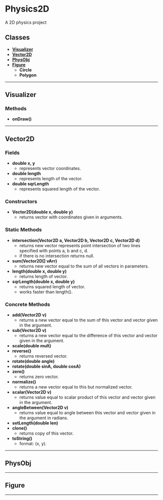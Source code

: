 # Physics2D
A 2D physics project

## Classes
- **[Visualizer](#visualizer)**
- **[Vector2D](#vector2d)**
- **[PhysObj](#physobj)**
- **[Figure](#figure)**
    - **Circle**
    - **Polygon**
            
________________________________________

## <a name = "visualizer" >Visualizer</a>

### Methods
- **onDraw()**

________________________________________

## <a name = "vector2d" >Vector2D</a>

### Fields  
- **double x, y**
	- represents vector coordinates.
- **double length**
    - represents length of the vector.
- **double sqrLength**
    - represents squared length of the vector.
	
### Constructors
- **Vector2D(double x, double y)**
    - returns vector with coordinates given in arguments.

### Static Methods
- **intersection(Vector2D a, Vector2D b, Vector2D c, Vector2D d)**
    - returns new vector represents point intersection of two lines specified with points a, b and c, d.
    - if there is no intersection returns null.
- **sum(Vector2D[] vArr)**
	- returns new vector equal to the sum of all vectors in parameters.
- **length(double x, double y)**
	- returns length of vector.
- **sqrLength(double x, double y)**
	- returns squared length of vector.
	- works faster than length().
### Concrete Methods
- **add(Vector2D v)**
    - returns a new vector equal to the sum of this vector and vector given in the argument.
- **sub(Vector2D v)**
	- returns a new vector equal to the difference of this vector and vector given in the argument.
- **scale(double mult)**
- **reverse()**
	- returns reversed vector.
- **rotate(double angle)**
- **rotate(double sinA, double cosA)**
- **zero()**
    - returns zero vector.
- **normalize()**
	- returns a new vector equal to this but normalized vector.
- **scalar(Vector2D v)**
    - returns value equal to scalar product of this vector and vector given in the argument.
- **angleBetween(Vector2D v)**
    - returns value equal to angle between this vector and vector given in the argument in radians.
- **setLength(double len)**
- **clone()**
	- returns copy of this vector.
- **toString()**
	- format: (x, y).

________________________________________

## <a name = "physobj" >PhysObj</a>


________________________________________

## <a name = "figure" >Figure</a>


________________________________________
